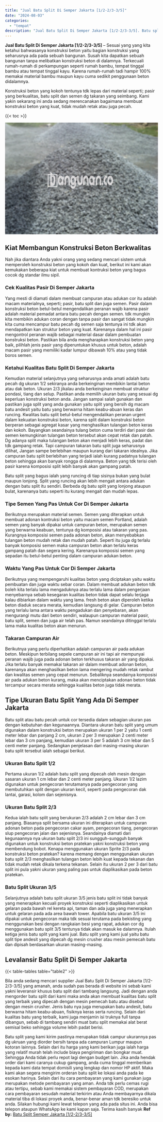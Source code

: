 ```yaml
---
title: "Jual Batu Split Di Semper Jakarta [1/2-2/3-3/5]"
date: "2024-08-03"
categories: 
  - "tempat"
description: "Jual Batu Split Di Semper Jakarta [1/2-2/3-3/5]. Batu split yang kami kirim pastinya merupakan tidak campur ukurannya pas dg ukruan yang diorder bersih tanpa..."
---
```


**Jual Batu Split Di Semper Jakarta \[1/2-2/3-3/5\]** – Sesuai yang yang kita ketahui bahwasanya konstruksi beton yaitu bagian konstruksi yang seharusnya ada pada sebuah bangunan. Susah kita dapatkan sebuah bangunan tanpa melibatkan konstruksi beton di dalamnya. Terkecuali rumah-rumah di perkampungan seperti rumah bambu, tempat tinggal bambu atau tempat tinggal kayu. Karena rumah-rumah tadi hampir 100% memakai material bambu maupun kayu cuma sedikit penggunaan beton didalamnya.

Konstruksi beton yang kokoh tentunya tdk lepas dari material seperti; pasir yang berkualitas, batu split dan semen dg takaran yang seimbang. Kami yakin sekarang ini anda sedang merencanakan bagaimana membuat konstruksi beton yang kuat, tidak mudah retak atau juga pecah.

{{< toc >}}

![Jual Batu Split Di Semper Jakarta [1/2-2/3-3/5]](/images/jual-batu-split-16.png)

## Kiat Membangun Konstruksi Beton Berkwalitas

Nah jika diantara Anda yakni orang yang sedang mencari sistem untuk memperoleh konstruksi beton yang kokoh dan kuat, berikut ini kami akan kemukakan beberapa kiat untuk membuat kontruksi beton yang bagus cocok dg standar ilmu sipil.

### Cek Kualitas Pasir Di Semper Jakarta

Yang mesti di diamati dalam membuat campuran atau adukan cor itu adalah macam materialnya, seperti; pasir, batu split dan juga semen. Pasir dalam konstruksi beton betul-betul mengendalikan peranan wajib karena pasir adalah material pemadat antara batu pecah dengan semen. tdk mungkin kita membikin adukan coran dengan tanpa pasir dan sangat tidak mungkin kita cuma mencampur batu pecah dg semen saja tentunya ini tdk akan mendapatkan kan struktur beton yang kuat. Karenanya dalam hal ini pasir mengontrol peranan wajib sebagai material dasar dalam pembuatan konstruksi beton. Pastikan bila anda mengharapkan konstruksi beton yang baik, pilihlah jenis pasir yang diperuntukan khusus untuk beton, adalah macam pasir yang memiliki kadar lumpur dibawah 10% atau yang tidak boros semen.

### Ketahui Kualitas Batu Split Di Semper Jakarta

Kemudian material selanjutnya yang seharusnya anda amati adalah batu pecah dg ukuran 1/2 sekiranya anda berkeinginan membikin lantai beton atau dak beton. Ukuran 2/3 jikalau anda berkeinginan membuat struktur pondasi, tiang dan selup. Pastikan anda memilih ukuran batu yang sesuai dg keperluan konstruksi beton anda. Jangan sampai salah gunakan dan pastikan juga split yang anda gunakan yaitu split yang bersih dg macam batu andesit yaitu batu yang berwarna hitam keabu-abuan keras dan runcing. Kwalitas batu split betul-betul mengendalikan peranan urgent dalam kekuatan konstruksi beton, karena split dalam konstruksi beton berperan sebagai agregat kasar yang menghasilkan tulangan beton keras dan kokoh. Bayangkan seandainya tulang beton cuma terdiri dari pasir dan semen kemungkinan tulangan beton tersebut akan cepat retak dan patah. Dg adanya split maka tulangan beton akan menjadi lebih keras, padat dan tdk gampang retak. Tapi campuran takaran batu split juga seharusnya dilihat, Jangan sampe berlebihan maupun kurang dari takaran idealnya. Jika campuran batu split berlebihan yang terjadi ialah kurang padatnya tulangan beton sehingga akan banyak rongga di dalamnya. Beton yang tdk terisi oleh pasir karena komposisi split lebih banyak akan gampang patah.

Batu split yang bagus ialah yang runcing di tiap sisinya bukan yang bulat maupun lonjong. Split yang runcing akan lebih mengait antara adukan dengan batu split itu sendiri. Berbeda dg batu split yang lonjong ataupun bulat, karenanya batu seperti itu kurang mengait dan mudah lepas.

### Tipe Semen Yang Pas Untuk Cor Di Semper Jakarta

Berikutnya merupakan material semen. Semen yang diterapkan untuk membuat adonan kontruksi beton yaitu macam semen Portland, adalah semen yang banyak dipakai untuk campuran beton, merupakan semen yang berwarna keabuan, tentunya dg komposisi atau takaran yang pas. Kurangnya komposisi semen pada adonan beton, akan menyebabkan tulangan beton mudah retak dan mudah patah. Seperti itu juga dg terlalu banyak komposisi semen maka campuran beton akan terlalu keras gampang patah dan segera kering. Karenanya komposisi semen yang sepadan itu betul-betul penting dalam campuran adukan beton.

### Waktu Yang Pas Untuk Cor Di Semper Jakarta

Berikutnya yang mempengaruhi kualitas beton yang diciptakan yaitu waktu pembuatan dan juga waktu sebar coran. Dalam membuat adukan beton tdk boleh kita terlalu lama mengaduknya atau terlalu lama dalam pengerjaan menyebarnya sebab kesegaran kualitas beton tidak dapat selalu terjaga kalau dibiarkan dalam waktu yang lama. fresh beton akan diperoleh ketika beton diaduk secara merata, kemudian langsung di gelar. Campuran beton yang terlalu lama antara waktu pengadukan dan penyebaran, akan mengurangi mutu dari beton sendiri, walaupun campuran material pasir, batu split, semen dan juga air telah pas. Namun seandainya ditinggal terlalu lama maka kualitas beton akan menurun.

### Takaran Campuran Air

Berikutnya yang perlu diperhatikan adalah campuran air pada adukan beton. Meskipun terbilang sepele campuran air ini tapi air mempunyai peranan wajib juga pada adonan beton terkhusus takaran air yang dipakai. Jika terlalu banyak memakai takaran air dalam membuat adonan beton, karenanya akan menghasilkan beton lama mengering mudah retak rambut dan kwalitas semen yang cepat menurun. Sebaliknya seandainya komposisi air pada adukan beton kurang, maka akan menciptakan adonan beton tidak tercampur secara merata sehingga kualitas beton juga tidak merata.

## Tipe Ukuran Batu Split Yang Ada Di Semper Jakarta

Batu split atau batu pecah untuk cor tersedia dalam sebagian ukuran pas dengan kebutuhan dan kegunaannya. Diantara ukuran batu split yang umum digunakan dalam konstruksi beton merupakan ukuran 1 per 2 yaitu 1 centi meter lebar dan panjang 2 cm, ukuran 2 per 3 merupakan 2 centi meter lebar dan 3 cm panjang, kemudian ukuran 3 per 5 adalah 3 cm lebar dan 5 centi meter panjang. Sedangkan penjelasan dari masing-masing ukuran batu split tersebut ialah sebagai berikut.

### Ukuran Batu Split 1/2

Pertama ukuran 1/2 adalah batu split yang dipecah oleh mesin dengan sasaran ukuran 1 cm lebar dan 2 centi meter panjang. Ukuran 1/2 lazim digunakan untuk pengecoran terutamanya pada pengecoran yang membutuhkan split dengan ukuran kecil, seperti pada pengecoran dak lantai, garasi, kolom dan sejenisnya.

### Ukuran Batu Split 2/3

Kedua ialah batu split yang berukuran 2/3 adalah 2 cm lebar dan 3 cm panjang. Biasanya split bersama ukuran ini diterapkan untuk campuran adonan beton pada pengecoran cakar ayam, pengecoran tiang, pengecoran slup pengecoran jalan dan sejenisnya. Seandainya diamati dari kegunaannya nya ukuran batu split 2/3 ini sungguh-sungguh banyak digunakan untuk konstruksi beton pratekan yakni konstruksi beton yang membendung bobot. Kenapa menggunakan ukuran Sprite 2/3 pada konstruksi beton pratekan? karena memang dengan menggunakan ukuran batu split 2/3 menghasilkan tulangan beton lebih kuat kepada tekanan dan tidak mudah retak dikala terkena tekanan. Selain itu ukuran 2 per 3 dari batu split ini pula yakni ukuran yang paling pas untuk diaplikasikan pada beton pratekan.

### Batu Split Ukuran 3/5

Selanjutnya adalah batu split ukuran 3/5 jenis batu split ini tidak banyak yang menerapkan kecuali proyek konstruksi seperti diaplikasikan untuk gelaran pada bawah rel kereta api, taman dan ada juga yang menerapkan untuk gelaran pada ada area bawah tower. Apabila batu ukuran 3/5 ini dipakai untuk pengecoran maka tdk sesuai terutama pada bekisting yang menggunakan besi dengan rangkaian besi yang rapat, adukan cor dg menggunakan batu split 3/5 tentunya tidak akan masuk ke dalamnya. Itulah ketiga jenis batu split yang kami jual. Batu split yang kami jual yaitu batu split tipe andesit yang dipecah dg mesin crusher atau mesin pemecah batu dan dipisah berdasarkan ukuran masing-masing.

## Levalansir Batu Split Di Semper Jakarta

{{< table-tables table="table2" >}}

Bila anda sedang mencari supplier Jual Batu Split Di Semper Jakarta \[1/2-2/3-3/5\] yang amanah, anda sudah pas berada di website ini sebab kami yakni leveransir khusus batu split dari tambang langsung. Jadi dengan anda mengorder batu split dari kami maka anda akan membuat kualitas batu split yang terbaik yang dipecah dengan mesin pemecah batu atau disebut dengan mesin crusher. Jenis batu nya juga merupakan batu andesit, batu berwarna hitam keabu-abuan, fisiknya keras serta runcing. Selain dari kualitas batu yang terbaik, kami juga menjamin isi truknya full tanpa dibangun, sebab di tambang sendiri muat batu split memakai alat berat semisal beko sehingga volume lebih padat berisi.

Batu split yang kami kirim pastinya merupakan tidak campur ukurannya pas dg ukruan yang diorder bersih tanpa ada campuran Lumpur maupun kotoran lainnya. Selain dari itu harga yang kami berikan juga ialah harga yang relatif murah telah include biaya pengiriman dan bongkar muat. Sehingga Anda tidak perlu repot lagi dengan budget lain. Jika anda hendak order dari kami caranya cukup gampang, anda cuma tinggal memberikan kepada kami data tempat domisili yang lengkap dan nomor HP aktif. Maka kami akan segera mengirim orderan batu split ke lokasi anda pada ke esokan harinya. Selain dari itu cara pembayaran yang kami gunakan juga merupakan metode pembayaran yang aman. Anda tdk perlu cemas rugi atau tertipu, sebab kami memakai sistem pembayaran COD, merupakan cara pembayaran sesudah material terkirim atau Anda membayarnya dikala material tiba di lokasi proyek anda, benar-benar aman tdk beresiko untuk anda. Silakan hubungi kami lewat telepon yang ada pada situs ini. Anda bisa telepon ataupun WhatsApp ke kami kapan saja. Terima kasih banyak
**Ref by:** [Batu Split Semper Jakarta [1/2-2/3-3/5]](https://id.wikipedia.org/wiki/Batu)

